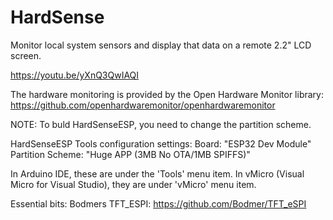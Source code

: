 # HardSense
Monitor local system sensors and display that data on a remote 2.2" LCD screen.

https://youtu.be/yXnQ3QwIAQI


The hardware monitoring is provided by the Open Hardware Monitor library:  https://github.com/openhardwaremonitor/openhardwaremonitor

NOTE:
To buld HardSenseESP, you need to change the partition scheme.

HardSenseESP Tools configuration settings:
	Board:  "ESP32 Dev Module"
	Partition Scheme: "Huge APP (3MB No OTA/1MB SPIFFS)"

In Arduino IDE, these are under the 'Tools' menu item.
In vMicro (Visual Micro for Visual Studio), they are under 'vMicro' menu item.

Essential bits: 
Bodmers TFT_ESPI:  https://github.com/Bodmer/TFT_eSPI
